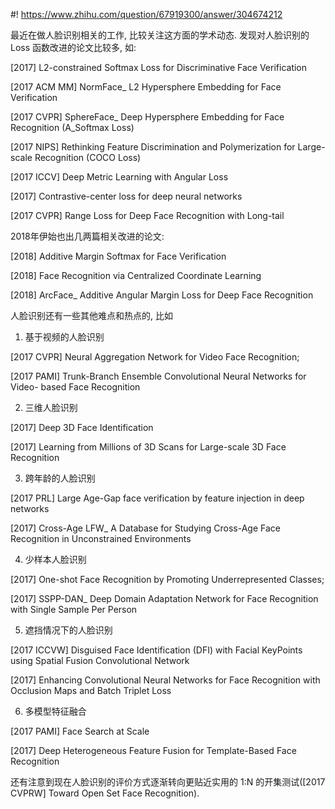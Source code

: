 #! https://www.zhihu.com/question/67919300/answer/304674212

[comment]: <> (Answer URL: https://www.zhihu.com/question/67919300/answer/304674212)
[comment]: <> (Question Title: 人脸识别最前沿在研究什么？)
[comment]: <> (Author Name: 采石工)
[comment]: <> (Create Time: 2018-01-27 01:39:31)

最近在做人脸识别相关的工作, 比较关注这方面的学术动态. 发现对人脸识别的 Loss 函数改进的论文比较多, 如:

[2017] L2-constrained Softmax Loss for Discriminative Face Verification

[2017 ACM MM] NormFace_ L2 Hypersphere Embedding for Face Verification

[2017 CVPR] SphereFace_ Deep Hypersphere Embedding for Face Recognition
(A_Softmax Loss)

[2017 NIPS] Rethinking Feature Discrimination and Polymerization for Large-
scale Recognition (COCO Loss)

[2017 ICCV] Deep Metric Learning with Angular Loss

[2017] Contrastive-center loss for deep neural networks

[2017 CVPR] Range Loss for Deep Face Recognition with Long-tail

2018年伊始也出几两篇相关改进的论文:

[2018] Additive Margin Softmax for Face Verification

[2018] Face Recognition via Centralized Coordinate Learning

[2018] ArcFace_ Additive Angular Margin Loss for Deep Face Recognition

  

人脸识别还有一些其他难点和热点的, 比如

1) 基于视频的人脸识别

[2017 CVPR] Neural Aggregation Network for Video Face Recognition;

[2017 PAMI] Trunk-Branch Ensemble Convolutional Neural Networks for Video-
based Face Recognition

2) 三维人脸识别

[2017] Deep 3D Face Identification

[2017] Learning from Millions of 3D Scans for Large-scale 3D Face Recognition

3) 跨年龄的人脸识别

[2017 PRL] Large Age-Gap face verification by feature injection in deep
networks

[2017] Cross-Age LFW_ A Database for Studying Cross-Age Face Recognition in
Unconstrained Environments

4) 少样本人脸识别

[2017] One-shot Face Recognition by Promoting Underrepresented Classes;

[2017] SSPP-DAN_ Deep Domain Adaptation Network for Face Recognition with
Single Sample Per Person

5) 遮挡情况下的人脸识别

[2017 ICCVW] Disguised Face Identification (DFI) with Facial KeyPoints using
Spatial Fusion Convolutional Network

[2017] Enhancing Convolutional Neural Networks for Face Recognition with
Occlusion Maps and Batch Triplet Loss

6) 多模型特征融合

[2017 PAMI] Face Search at Scale

[2017] Deep Heterogeneous Feature Fusion for Template-Based Face Recognition

还有注意到现在人脸识别的评价方式逐渐转向更贴近实用的 1:N 的开集测试([2017 CVPRW] Toward Open Set Face Recognition).


